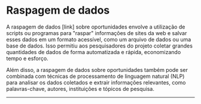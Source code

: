# Raspagem de dados

A raspagem de dados [link] sobre oportunidades envolve a utilização de scripts ou programas para "raspar" informações de sites da web e salvar esses dados em um formato acessível, como um arquivo de dados ou uma base de dados. Isso permitiu aos pesquisadores do projeto coletar grandes quantidades de dados de forma automatizada e rápida, economizando tempo e esforço.

Além disso, a raspagem de dados sobre oportunidades também pode ser combinada com técnicas de processamento de linguagem natural (NLP) para analisar os dados coletados e extrair informações relevantes, como palavras-chave, autores, instituições e tópicos de pesquisa. 

---